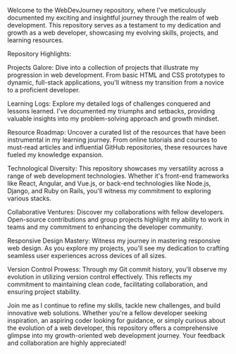 Welcome to the WebDevJourney repository, where I've meticulously documented my exciting and insightful journey through the realm of web development. This repository serves as a testament to my dedication and growth as a web developer, showcasing my evolving skills, projects, and learning resources.

Repository Highlights:

Projects Galore: Dive into a collection of projects that illustrate my progression in web development. From basic HTML and CSS prototypes to dynamic, full-stack applications, you'll witness my transition from a novice to a proficient developer.

Learning Logs: Explore my detailed logs of challenges conquered and lessons learned. I've documented my triumphs and setbacks, providing valuable insights into my problem-solving approach and growth mindset.

Resource Roadmap: Uncover a curated list of the resources that have been instrumental in my learning journey. From online tutorials and courses to must-read articles and influential GitHub repositories, these resources have fueled my knowledge expansion.

Technological Diversity: This repository showcases my versatility across a range of web development technologies. Whether it's front-end frameworks like React, Angular, and Vue.js, or back-end technologies like Node.js, Django, and Ruby on Rails, you'll witness my commitment to exploring various stacks.

Collaborative Ventures: Discover my collaborations with fellow developers. Open-source contributions and group projects highlight my ability to work in teams and my commitment to enhancing the developer community.

Responsive Design Mastery: Witness my journey in mastering responsive web design. As you explore my projects, you'll see my dedication to crafting seamless user experiences across devices of all sizes.

Version Control Prowess: Through my Git commit history, you'll observe my evolution in utilizing version control effectively. This reflects my commitment to maintaining clean code, facilitating collaboration, and ensuring project stability.

Join me as I continue to refine my skills, tackle new challenges, and build innovative web solutions. Whether you're a fellow developer seeking inspiration, an aspiring coder looking for guidance, or simply curious about the evolution of a web developer, this repository offers a comprehensive glimpse into my growth-oriented web development journey. Your feedback and collaboration are highly appreciated!
